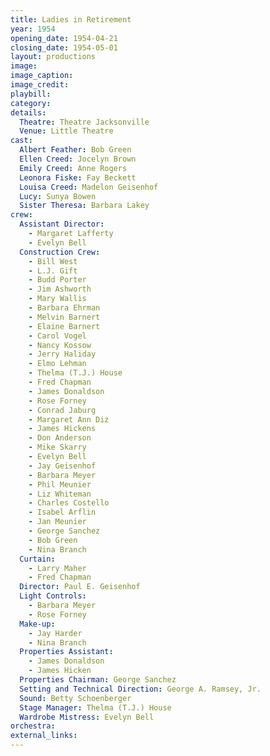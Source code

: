```yaml
---
title: Ladies in Retirement
year: 1954
opening_date: 1954-04-21
closing_date: 1954-05-01
layout: productions
image:
image_caption:
image_credit:
playbill: 
category: 
details:
  Theatre: Theatre Jacksonville
  Venue: Little Theatre
cast:
  Albert Feather: Bob Green
  Ellen Creed: Jocelyn Brown
  Emily Creed: Anne Rogers
  Leonora Fiske: Fay Beckett
  Louisa Creed: Madelon Geisenhof
  Lucy: Sunya Bowen
  Sister Theresa: Barbara Lakey
crew:
  Assistant Director:
    - Margaret Lafferty
    - Evelyn Bell
  Construction Crew:
    - Bill West
    - L.J. Gift
    - Budd Porter
    - Jim Ashworth
    - Mary Wallis
    - Barbara Ehrman
    - Melvin Barnert
    - Elaine Barnert
    - Carol Vogel
    - Nancy Kossow
    - Jerry Haliday
    - Elmo Lehman
    - Thelma (T.J.) House
    - Fred Chapman
    - James Donaldson
    - Rose Forney
    - Conrad Jaburg
    - Margaret Ann Diz
    - James Hickens
    - Don Anderson
    - Mike Skarry
    - Evelyn Bell
    - Jay Geisenhof
    - Barbara Meyer
    - Phil Meunier
    - Liz Whiteman
    - Charles Costello
    - Isabel Arflin
    - Jan Meunier
    - George Sanchez
    - Bob Green
    - Nina Branch
  Curtain:
    - Larry Maher
    - Fred Chapman
  Director: Paul E. Geisenhof
  Light Controls:
    - Barbara Meyer
    - Rose Forney
  Make-up:
    - Jay Harder
    - Nina Branch
  Properties Assistant:
    - James Donaldson
    - James Hicken
  Properties Chairman: George Sanchez
  Setting and Technical Direction: George A. Ramsey, Jr.
  Sound: Betty Schoenberger
  Stage Manager: Thelma (T.J.) House
  Wardrobe Mistress: Evelyn Bell
orchestra:
external_links:
---
```


